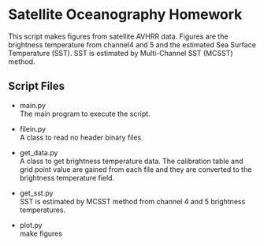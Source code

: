 # Satellite Oceanography Homework

This script makes figures from satellite AVHRR data.
Figures are the brightness temperature from channel4 and 5 and the estimated Sea Surface Temperature (SST).
SST is estimated by Multi-Channel SST (MCSST) method.


## Script Files
- main.py  
  The main program to execute the script.

- filein.py  
  A class to read no header binary files.

- get\_data.py  
  A class to get brightness temperature data.
  The calibration table and grid point value are gained from each file and they are converted to the brightness temperature field.

- get\_sst.py  
  SST is estimated by MCSST method from channel 4 and 5 brightness temperatures.

- plot.py  
  make figures


